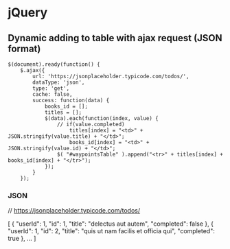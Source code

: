# jQuery

## Dynamic adding to table with ajax request (JSON format)
    $(document).ready(function() {	
        $.ajax({
            url: 'https://jsonplaceholder.typicode.com/todos/',
            dataType: 'json',
            type: 'get',
            cache: false,
            success: function(data) {
                books_id = [];
                titles = [];
                $(data).each(function(index, value) {
                    // if(value.completed)
                        titles[index] = "<td>" + JSON.stringify(value.title) + "</td>";
                        books_id[index] = "<td>" + JSON.stringify(value.id) + "</td>";
                    $( "#waypointsTable" ).append("<tr>" + titles[index] + books_id[index] + "</tr>");
                });
            }
        });

### JSON           
// https://jsonplaceholder.typicode.com/todos/

[
  {
    "userId": 1,
    "id": 1,
    "title": "delectus aut autem",
    "completed": false
  },
  {
    "userId": 1,
    "id": 2,
    "title": "quis ut nam facilis et officia qui",
    "completed": true
  },
  ...
]